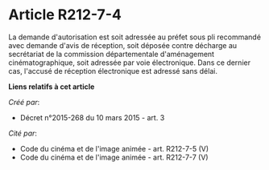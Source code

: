 # Article R212-7-4

La demande d'autorisation est soit adressée au préfet sous pli recommandé avec demande d'avis de réception, soit déposée
contre décharge au secrétariat de la commission départementale d'aménagement cinématographique, soit adressée par voie
électronique. Dans ce dernier cas, l'accusé de réception électronique est adressé sans délai.

**Liens relatifs à cet article**

_Créé par_:

  - Décret n°2015-268 du 10 mars 2015 - art. 3

_Cité par_:

  - Code du cinéma et de l'image animée - art. R212-7-5 (V)
  - Code du cinéma et de l'image animée - art. R212-7-7 (V)
